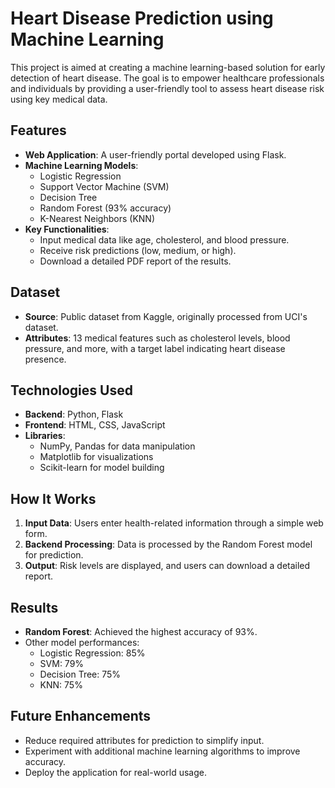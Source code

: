 

# Heart Disease Prediction using Machine Learning

This project is aimed at creating a machine learning-based solution for early detection of heart disease. The goal is to empower healthcare professionals and individuals by providing a user-friendly tool to assess heart disease risk using key medical data.


## Features
- **Web Application**: A user-friendly portal developed using Flask.
- **Machine Learning Models**: 
  - Logistic Regression
  - Support Vector Machine (SVM)
  - Decision Tree
  - Random Forest (93% accuracy)
  - K-Nearest Neighbors (KNN)
- **Key Functionalities**:
  - Input medical data like age, cholesterol, and blood pressure.
  - Receive risk predictions (low, medium, or high).
  - Download a detailed PDF report of the results.


## Dataset
- **Source**: Public dataset from Kaggle, originally processed from UCI's dataset.
- **Attributes**: 13 medical features such as cholesterol levels, blood pressure, and more, with a target label indicating heart disease presence.


## Technologies Used
- **Backend**: Python, Flask
- **Frontend**: HTML, CSS, JavaScript
- **Libraries**:
  - NumPy, Pandas for data manipulation
  - Matplotlib for visualizations
  - Scikit-learn for model building

## How It Works
1. **Input Data**: Users enter health-related information through a simple web form.
2. **Backend Processing**: Data is processed by the Random Forest model for prediction.
3. **Output**: Risk levels are displayed, and users can download a detailed report.


## Results
- **Random Forest**: Achieved the highest accuracy of 93%.
- Other model performances:
  - Logistic Regression: 85%
  - SVM: 79%
  - Decision Tree: 75%
  - KNN: 75%

## Future Enhancements
- Reduce required attributes for prediction to simplify input.
- Experiment with additional machine learning algorithms to improve accuracy.
- Deploy the application for real-world usage.

